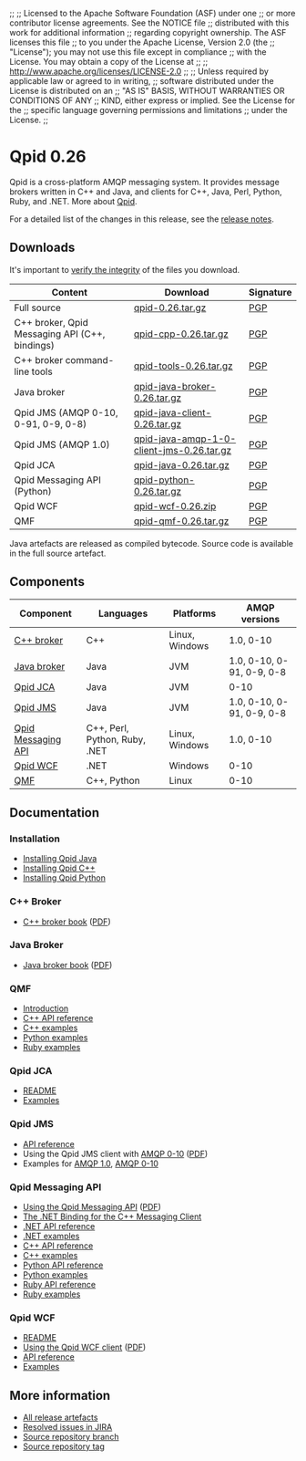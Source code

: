 ;;
;; Licensed to the Apache Software Foundation (ASF) under one
;; or more contributor license agreements.  See the NOTICE file
;; distributed with this work for additional information
;; regarding copyright ownership.  The ASF licenses this file
;; to you under the Apache License, Version 2.0 (the
;; "License"); you may not use this file except in compliance
;; with the License.  You may obtain a copy of the License at
;; 
;;   http://www.apache.org/licenses/LICENSE-2.0
;; 
;; Unless required by applicable law or agreed to in writing,
;; software distributed under the License is distributed on an
;; "AS IS" BASIS, WITHOUT WARRANTIES OR CONDITIONS OF ANY
;; KIND, either express or implied.  See the License for the
;; specific language governing permissions and limitations
;; under the License.
;;

<script type="text/javascript">
  _deferredFunctions.push(function() {
      if ("0.26" === "{{current_release}}") {
          _modifyCurrentReleaseLinks();
      }
  });
</script>

# Qpid 0.26

Qpid is a cross-platform AMQP messaging system.  It provides message
brokers written in C++ and Java, and clients for C++, Java, Perl,
Python, Ruby, and .NET.  More about [Qpid]({{site_url}}/index.html).

For a detailed list of the changes in this release, see the [release
notes](release-notes.html).

## Downloads

It's important to [verify the
integrity]({{site_url}}/download.html#verify-what-you-download) of the
files you download.

| Content | Download | Signature |
| ------- | -------- | --------- |
| Full source | [qpid-0.26.tar.gz](http://archive.apache.org/dist/qpid/0.26/qpid-0.26.tar.gz) | [PGP](http://archive.apache.org/dist/qpid/0.26/qpid-0.26.tar.gz.asc) |
| C++ broker, Qpid Messaging API (C++, bindings) | [qpid-cpp-0.26.tar.gz](http://archive.apache.org/dist/qpid/0.26/qpid-cpp-0.26.tar.gz) | [PGP](http://archive.apache.org/dist/qpid/0.26/qpid-cpp-0.26.tar.gz.asc) |
| C++ broker command-line tools | [qpid-tools-0.26.tar.gz](http://archive.apache.org/dist/qpid/0.26/qpid-tools-0.26.tar.gz) | [PGP](http://archive.apache.org/dist/qpid/0.26/qpid-tools-0.26.tar.gz.asc) |
| Java broker | [qpid-java-broker-0.26.tar.gz](http://archive.apache.org/dist/qpid/0.26/qpid-java-broker-0.26.tar.gz) | [PGP](http://archive.apache.org/dist/qpid/0.26/qpid-java-broker-0.26.tar.gz.asc) |
| Qpid JMS (AMQP 0-10, 0-91, 0-9, 0-8) | [qpid-java-client-0.26.tar.gz](http://archive.apache.org/dist/qpid/0.26/qpid-java-client-0.26.tar.gz) | [PGP](http://archive.apache.org/dist/qpid/0.26/qpid-java-client-0.26.tar.gz.asc) |
| Qpid JMS (AMQP 1.0) | [qpid-java-amqp-1-0-client-jms-0.26.tar.gz](http://archive.apache.org/dist/qpid/0.26/qpid-java-amqp-1-0-client-jms-0.26.tar.gz) | [PGP](http://archive.apache.org/dist/qpid/0.26/qpid-java-amqp-1-0-client-jms-0.26.tar.gz.asc) |
| Qpid JCA | [qpid-java-0.26.tar.gz](http://archive.apache.org/dist/qpid/0.26/qpid-java-0.26.tar.gz) | [PGP](http://archive.apache.org/dist/qpid/0.26/qpid-java-0.26.tar.gz.asc) |
| Qpid Messaging API (Python) | [qpid-python-0.26.tar.gz](http://archive.apache.org/dist/qpid/0.26/qpid-python-0.26.tar.gz) | [PGP](http://archive.apache.org/dist/qpid/0.26/qpid-python-0.26.tar.gz.asc) |
| Qpid WCF | [qpid-wcf-0.26.zip](http://archive.apache.org/dist/qpid/0.26/qpid-wcf-0.26.zip) | [PGP](http://archive.apache.org/dist/qpid/0.26/qpid-wcf-0.26.zip.asc) |
| QMF | [qpid-qmf-0.26.tar.gz](http://archive.apache.org/dist/qpid/0.26/qpid-qmf-0.26.tar.gz) | [PGP](http://archive.apache.org/dist/qpid/0.26/qpid-qmf-0.26.tar.gz.asc) |

Java artefacts are released as compiled bytecode.  Source code is
available in the full source artefact.

## Components

| Component | Languages | Platforms | AMQP versions |
| --------- | --------- | --------- | ------------- |
| [C++ broker]({{site_url}}/components/cpp-broker/index.html) | C++ | Linux, Windows | 1.0, 0-10 |
| [Java broker]({{site_url}}/components/java-broker/index.html) | Java | JVM | 1.0, 0-10, 0-91, 0-9, 0-8 |
| [Qpid JCA]({{site_url}}/components/qpid-jca/index.html) | Java | JVM | 0-10 |
| [Qpid JMS]({{site_url}}/components/jms/index.html) | Java | JVM | 1.0, 0-10, 0-91, 0-9, 0-8 |
| [Qpid Messaging API]({{site_url}}/components/messaging-api/index.html) | C++, Perl, Python, Ruby, .NET | Linux, Windows | 1.0, 0-10 |
| [Qpid WCF]({{site_url}}/components/qpid-wcf/index.html) | .NET | Windows | 0-10 |
| [QMF]({{site_url}}/components/qmf/index.html) | C++, Python | Linux | 0-10 |

## Documentation

<div class="three-column" markdown="1">

### Installation

 - [Installing Qpid Java](java-broker/book/Java-Broker-Installation.html)
 - [Installing Qpid C++](http://svn.apache.org/repos/asf/qpid/branches/0.26/qpid/cpp/INSTALL)
 - [Installing Qpid Python](http://svn.apache.org/repos/asf/qpid/branches/0.26/qpid/python/README.txt)

### C++ Broker

 - [C++ broker book](cpp-broker/book/index.html) ([PDF](cpp-broker/cpp-broker-book.pdf))

### Java Broker

 - [Java broker book](java-broker/book/index.html) ([PDF](java-broker/java-broker-book.pdf))

### QMF
 
 - [Introduction](cpp-broker/book/ch02s02.html)
 - [C++ API reference](qmf/cpp/api/index.html)
 - [C++ examples](qmf/cpp/examples/index.html)
 - [Python examples](qmf/python/examples/index.html)
 - [Ruby examples](qmf/ruby/examples/index.html)

### Qpid JCA

 - [README](http://svn.apache.org/repos/asf/qpid/branches/0.26/qpid/java/jca/README.txt)
 - [Examples](http://svn.apache.org/repos/asf/qpid/branches/0.26/qpid/java/jca/example/)

### Qpid JMS

 - [API reference](http://docs.oracle.com/javaee/1.4/api/javax/jms/package-summary.html)
 - Using the Qpid JMS client with [AMQP 0-10](programming/book/QpidJMS.html) ([PDF](programming/programming-book.pdf))
 - Examples for [AMQP 1.0](http://svn.apache.org/repos/asf/qpid/branches/0.26/qpid/java/amqp-1-0-client-jms/example), [AMQP 0-10](qpid-jms/examples/index.html)

### Qpid Messaging API

 - [Using the Qpid Messaging API](programming/book/ch02.html) ([PDF](programming/programming-book.pdf))
 - [The .NET Binding for the C++ Messaging Client](programming/book/ch05.html)
 - [.NET API reference](messaging-api/dotnet/api/index.html)
 - [.NET examples](messaging-api/dotnet/examples/index.html)
 - [C++ API reference](messaging-api/cpp/api/index.html)
 - [C++ examples](messaging-api/cpp/examples/index.html)
 - [Python API reference](messaging-api/python/api/index.html)
 - [Python examples](messaging-api/python/examples/index.html)
 - [Ruby API reference](messaging-api/ruby/api/index.html)
 - [Ruby examples](messaging-api/ruby/examples/index.html)

### Qpid WCF

 - [README](http://svn.apache.org/repos/asf/qpid/branches/0.26/qpid/wcf/ReadMe.txt)
 - [Using the Qpid WCF client](programming/book/QpidWCF.html) ([PDF](programming/programming-book.pdf))
 - [API reference](http://msdn.microsoft.com/en-us/library/vstudio/ms735119\(v=vs.90\).aspx)
 - [Examples](http://svn.apache.org/repos/asf/qpid/branches/0.26/qpid/wcf/samples)

</div>

## More information

 - [All release artefacts](http://archive.apache.org/dist/qpid/0.26)
 - [Resolved issues in JIRA](https://issues.apache.org/jira/issues/?jql=project+%3D+QPID+AND+fixVersion+in+%28%270.25%27%2C+%270.26%27%29+ORDER+BY+priority+DESC)
 - [Source repository branch](http://svn.apache.org/repos/asf/qpid/branches/0.26)
 - [Source repository tag](http://svn.apache.org/repos/asf/qpid/tags/0.26)
